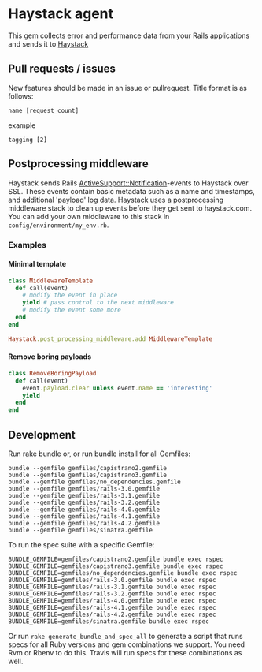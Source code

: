 Haystack agent
=================

This gem collects error and performance data from your Rails
applications and sends it to [Haystack](http://farmer.codefarm.com.br)

## Pull requests / issues

New features should be made in an issue or pullrequest. Title format is as follows:

    name [request_count]

example

    tagging [2]

## Postprocessing middleware

Haystack sends Rails
[ActiveSupport::Notification](http://api.rubyonrails.org/classes/ActiveSupport/Notifications.html)-events
to Haystack over SSL. These events contain basic metadata such as a name
and timestamps, and additional 'payload' log data. Haystack uses a postprocessing
middleware stack to clean up events before they get sent to haystack.com. You
can add your own middleware to this stack in `config/environment/my_env.rb`.

### Examples

#### Minimal template

```ruby
class MiddlewareTemplate
  def call(event)
    # modify the event in place
    yield # pass control to the next middleware
    # modify the event some more
  end
end

Haystack.post_processing_middleware.add MiddlewareTemplate
```

#### Remove boring payloads

```ruby
class RemoveBoringPayload
  def call(event)
    event.payload.clear unless event.name == 'interesting'
    yield
  end
end
```

## Development

Run rake bundle or, or run bundle install for all Gemfiles:

```
bundle --gemfile gemfiles/capistrano2.gemfile
bundle --gemfile gemfiles/capistrano3.gemfile
bundle --gemfile gemfiles/no_dependencies.gemfile
bundle --gemfile gemfiles/rails-3.0.gemfile
bundle --gemfile gemfiles/rails-3.1.gemfile
bundle --gemfile gemfiles/rails-3.2.gemfile
bundle --gemfile gemfiles/rails-4.0.gemfile
bundle --gemfile gemfiles/rails-4.1.gemfile
bundle --gemfile gemfiles/rails-4.2.gemfile
bundle --gemfile gemfiles/sinatra.gemfile
```

To run the spec suite with a specific Gemfile:

```
BUNDLE_GEMFILE=gemfiles/capistrano2.gemfile bundle exec rspec
BUNDLE_GEMFILE=gemfiles/capistrano3.gemfile bundle exec rspec
BUNDLE_GEMFILE=gemfiles/no_dependencies.gemfile bundle exec rspec
BUNDLE_GEMFILE=gemfiles/rails-3.0.gemfile bundle exec rspec
BUNDLE_GEMFILE=gemfiles/rails-3.1.gemfile bundle exec rspec
BUNDLE_GEMFILE=gemfiles/rails-3.2.gemfile bundle exec rspec
BUNDLE_GEMFILE=gemfiles/rails-4.0.gemfile bundle exec rspec
BUNDLE_GEMFILE=gemfiles/rails-4.1.gemfile bundle exec rspec
BUNDLE_GEMFILE=gemfiles/rails-4.2.gemfile bundle exec rspec
BUNDLE_GEMFILE=gemfiles/sinatra.gemfile bundle exec rspec
```

Or run `rake generate_bundle_and_spec_all` to generate a script that runs specs for all
Ruby versions and gem combinations we support.
You need Rvm or Rbenv to do this. Travis will run specs for these combinations as well.
